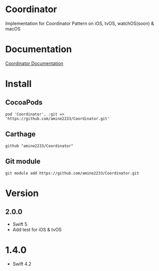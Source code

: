 # Coordinator

Implementation for Coordinator Pattern on iOS, tvOS, watchOS(soon) & macOS

# Documentation

[Coordinator Documentation](https://amine2233.github.io/Coordinator/)

# Install

## CocoaPods

```pod 'Coordinator', :git => 'https://github.com/amine2233/Coordinator.git'```

## Carthage

```github "amine2233/Coordinator"```

## Git module

```git module add https://github.com/amine2233/Coordinator.git ```

# Version

## 2.0.0

* Swift 5
* Add test for iOS & tvOS

# 1.4.0

* Swift 4.2